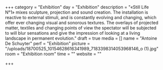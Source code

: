 +++
category = "Exhibition"
day = "Exhibition"
description = "«Still Life N°1» mixes sculpture, projection and sound creation. The installation is reactive to external stimuli, and is constantly evolving and changing, which offer ever changing visual and sonorous textures. The overlays of projected matter, textiles and changing points of view the spectator will be subjected to will blur sensations and give the impression of looking at a living landscape in permanent evolution."
draft = true
media = []
name = "Antoine De Schuyter"
perf = "Exhibition"
picture = "/uploads/18700525_10154628616341989_7183398314053968146_o (1).jpg"
room = "Exhibition room"
time = ""
website = ""

+++
